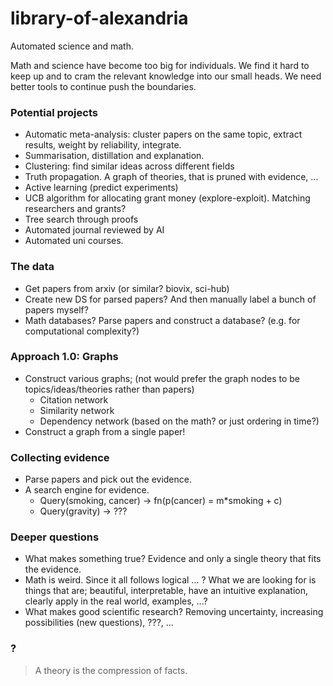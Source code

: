 # library-of-alexandria

Automated science and math.

Math and science have become too big for individuals. We find it hard to keep up and to cram the relevant knowledge into our small heads. We need better tools to continue push the boundaries.

### Potential projects

* Automatic meta-analysis: cluster papers on the same topic, extract results, weight by reliability, integrate.
* Summarisation, distillation and explanation.
* Clustering: find similar ideas across different fields
* Truth propagation. A graph of theories, that is pruned with evidence, ...
* Active learning (predict experiments)
* UCB algorithm for allocating grant money (explore-exploit). Matching researchers and grants?
* Tree search through proofs
* Automated journal reviewed by AI
* Automated uni courses. 

### The data

* Get papers from arxiv (or similar? biovix, sci-hub)
* Create new DS for parsed papers? And then manually label a bunch of papers myself?
* Math databases? Parse papers and construct a database? (e.g. for computational complexity?)

### Approach 1.0: Graphs

* Construct various graphs; (not would prefer the graph nodes to be topics/ideas/theories rather than papers)
  * Citation network
  * Similarity network
  * Dependency network (based on the math? or just ordering in time?)
* Construct a graph from a single paper!

### Collecting evidence

* Parse papers and pick out the evidence. 
* A search engine for evidence. 
  * Query(smoking, cancer) -> fn(p(cancer) = m\*smoking + c)
  * Query(gravity) -> ???

### Deeper questions

* What makes something true? Evidence and only a single theory that fits the evidence.
* Math is weird. Since it all follows logical ... ? What we are looking for is things that are; beautiful, interpretable, have an intuitive explanation, clearly apply in the real world, examples, ...?
* What makes good scientific research? Removing uncertainty, increasing possibilities (new questions), ???, ...

### ?

> A theory is the compression of facts.
